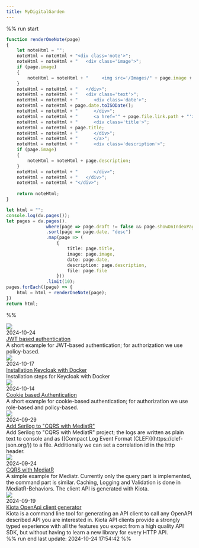 ```yaml
---
title: MyDigitalGarden
---
```


%% run start
~~~ts
function renderOneNote(page)
{
    let noteHtml = "";
    noteHtml = noteHtml + "<div class='note'>";
    noteHtml = noteHtml + "   <div class='image'>";
    if (page.image)
    {
        noteHtml = noteHtml + "     <img src='/Images/" + page.image + "'></img>"
    }
    noteHtml = noteHtml + "   </div>";
    noteHtml = noteHtml + "   <div class='text'>";
    noteHtml = noteHtml + "      <div class='date'>";
    noteHtml = noteHtml + page.date.toISODate();
    noteHtml = noteHtml + "      </div>";
    noteHtml = noteHtml + "      <a href='" + page.file.link.path + "'>";
    noteHtml = noteHtml + "      <div class='title'>";
    noteHtml = noteHtml + page.title;
    noteHtml = noteHtml + "      </div>";
    noteHtml = noteHtml + "      </a>";
    noteHtml = noteHtml + "      <div class='description'>";
    if (page.image)
    {
        noteHtml = noteHtml + page.description;
    }
    noteHtml = noteHtml + "      </div>";
    noteHtml = noteHtml + "   </div>";
    noteHtml = noteHtml + "</div>";
    
    return noteHtml;
}

let html = "";
console.log(dv.pages());
let pages = dv.pages().
               where(page => page.draft != false && page.showOnIndexPage == true)
               .sort(page => page.date, "desc")
               .map(page => (
	               {
		               title: page.title, 
		               image: page.image, 
		               date: page.date, 
	                   description: page.description,
	                   file: page.file
	               }))
               .limit(10);
pages.forEach((page) => {
    html = html + renderOneNote(page);
})
return html;
~~~ 
%%
<div class='note'>   <div class='image'>     <img src='/Images/Authentication.png'></img>   </div>   <div class='text'>      <div class='date'>2024-10-24      </div>      <a href='Dotnet/Authentication/JWT-based Authentication.md'>      <div class='title'>JWT based authentication      </div>      </a>      <div class='description'>A short example for JWT-based authentication; for authorization we use policy-based.      </div>   </div></div><div class='note'>   <div class='image'>     <img src='/Images/Keycloak.png'></img>   </div>   <div class='text'>      <div class='date'>2024-10-17      </div>      <a href='SmartHome/Docker/Install-Keycloak-with-Docker.md'>      <div class='title'>Installation Keycloak with Docker      </div>      </a>      <div class='description'>Installation steps for Keycloak with Docker      </div>   </div></div><div class='note'>   <div class='image'>     <img src='/Images/Authentication.png'></img>   </div>   <div class='text'>      <div class='date'>2024-10-14      </div>      <a href='Dotnet/Authentication/Cookie-based Authentication.md'>      <div class='title'>Cookie based Authentication      </div>      </a>      <div class='description'>A short example for cookie-based authentication; for authorization we use role-based and policy-based.      </div>   </div></div><div class='note'>   <div class='image'>     <img src='/Images/Serilog.png'></img>   </div>   <div class='text'>      <div class='date'>2024-09-29      </div>      <a href='Dotnet/Mediatr/Serilog for CQRS with MediatR.md'>      <div class='title'>Add Serilog to "CQRS with MediatR"      </div>      </a>      <div class='description'>Add Serilog to "CQRS with MediatR" project; the logs are written as plain text to console and as ([Compact Log Event Format (CLEF)](https://clef-json.org/)) to a file. Additionally we can set a correlation id in the http header.      </div>   </div></div><div class='note'>   <div class='image'>     <img src='/Images/MediatR.png'></img>   </div>   <div class='text'>      <div class='date'>2024-09-24      </div>      <a href='Dotnet/Mediatr/CQRS with MediatR.md'>      <div class='title'>CQRS with MediatR      </div>      </a>      <div class='description'>A simple example for Mediatr. Currently only the query part is implemented, the command part is similar. Caching, Logging and Validation is done in MediatR-Behaviors. The client API is generated with Kiota.      </div>   </div></div><div class='note'>   <div class='image'>     <img src='/Images/Kiota.png'></img>   </div>   <div class='text'>      <div class='date'>2024-09-19      </div>      <a href='Dotnet/Kiota OpenAPI Client Generator.md'>      <div class='title'>Kiota OpenApi client generator      </div>      </a>      <div class='description'>Kiota is a command line tool for generating an API client to call any OpenAPI described API you are interested in. Kiota API clients provide a strongly typed experience with all the features you expect from a high quality API SDK, but without having to learn a new library for every HTTP API.      </div>   </div></div>
%% run end 
last update: 2024-10-24 17:54:42
%%


